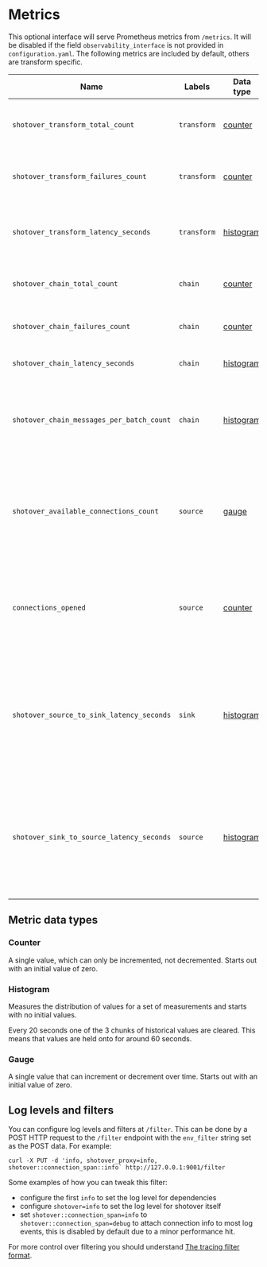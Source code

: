 # Metrics

This optional interface will serve Prometheus metrics from `/metrics`. It will be disabled if the field `observability_interface` is not provided in `configuration.yaml`. The following metrics are included by default, others are transform specific.

| Name                                       | Labels      | Data type               | Description                                                               |
|--------------------------------------------|-------------|-------------------------|---------------------------------------------------------------------------|
| `shotover_transform_total_count`           | `transform` | [counter](#counter)     | Counts the amount of times the `transform` is used                        |
| `shotover_transform_failures_count`        | `transform` | [counter](#counter)     | Counts the amount of times the `transform` fails                          |
| `shotover_transform_latency_seconds`       | `transform` | [histogram](#histogram) | The latency for a message batch to go through the `transform`             |
| `shotover_chain_total_count`               | `chain`     | [counter](#counter)     | Counts the amount of times `chain` is used                                |
| `shotover_chain_failures_count`            | `chain`     | [counter](#counter)     | Counts the amount of times `chain` fails                                  |
| `shotover_chain_latency_seconds`           | `chain`     | [histogram](#histogram) | The latency for running `chain`                                           |
| `shotover_chain_messages_per_batch_count`  | `chain`     | [histogram](#histogram) | The number of messages in each batch passing through `chain`.             |
| `shotover_available_connections_count`     | `source`    | [gauge](#gauge)         | How many more connections can be opened to `source` before new connections will be rejected. |
| `connections_opened`                       | `source`    | [counter](#counter)     | Counts the total number of connections that clients have opened against this source.         |
| `shotover_source_to_sink_latency_seconds`  | `sink`      | [histogram](#histogram) | The milliseconds between reading a request from a source TCP connection and writing it to a sink TCP connection  |
| `shotover_sink_to_source_latency_seconds`  | `source`    | [histogram](#histogram) | The milliseconds between reading a response from a sink TCP connection and writing it to a source TCP connection |

## Metric data types

### Counter

A single value, which can only be incremented, not decremented. Starts out with an initial value of zero.

### Histogram

Measures the distribution of values for a set of measurements and starts with no initial values.

Every 20 seconds one of the 3 chunks of historical values are cleared.
This means that values are held onto for around 60 seconds.

### Gauge

A single value that can increment or decrement over time. Starts out with an initial value of zero.

## Log levels and filters

You can configure log levels and filters at `/filter`. This can be done by a POST HTTP request to the `/filter` endpoint with the `env_filter` string set as the POST data. For example:

```shell
curl -X PUT -d 'info, shotover_proxy=info, shotover::connection_span::info` http://127.0.0.1:9001/filter
```

Some examples of how you can tweak this filter:

* configure the first `info` to set the log level for dependencies
* configure `shotover=info` to set the log level for shotover itself
* set `shotover::connection_span=info` to `shotover::connection_span=debug` to attach connection info to most log events, this is disabled by default due to a minor performance hit.

For more control over filtering you should understand [The tracing filter format](https://docs.rs/tracing-subscriber/latest/tracing_subscriber/filter/struct.EnvFilter.html#directives).
